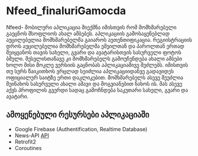 # Nfeed_finaluriGamocda
Nfeed- მობილური აპლიკაცია შიექმნა იმისთვის რომ მომხმარებელი გაეცნოს მსოფლიოს ახალ ამბებეს.
აპლიკაციის გამოსაყენებლად აუცილებელია მომხმარებელმა გაიაროს აუთენთიფიკაცია. რეგიისტრაციის დროს აუცილებელია მომხმარებელმა ემეილთან და პაროლთან ერთად შეიყვანოს თავის სახელი, გვარი და ავატარისთვის სასურველი ფოტოს ბმული.  შესვლისთანავე კი მომხმარებელს გამოუჩენდება ახალი ამბები ხოლო მისი მოკლე ვერსიის გაცნობას აპლიკაციაშივე შეძლებს. იმისთვის თუ სურს წაიკითხოს ვრცლად სეიძლია აპლიკაციიდანვე გადავიდეს ოფიციალურ საიტზე ერთი დაკლიკებით. მომხმარებელს ასევე შეუძლია შეინახოს სასურველი ახალი ამავი და მოგვიანებით ნახოს ის. მას ასევე აქვს პროფილის გვერდი სადაც გამოჩნდება საკუთარი სახელი, გვარი და ავატარი.

## __ამოყენებული რესურსები აპლიკაციაში__ 

- Google Firebase (Authentification, Realtime Database)
- News-API [API](https://newsapi.org/)
- Retrofit2
- Coroutines

